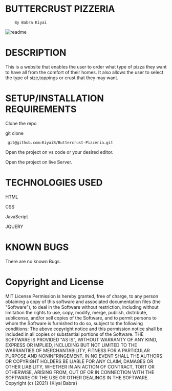 # BUTTERCRUST PIZZERIA
        
        By Babra Kiyai
        

 ![readme](https://user-images.githubusercontent.com/91152578/143829045-81b7b99b-b53f-47ca-abe6-bbb46b747c07.png)
   
         
# DESCRIPTION


This is a website that enables the user to order what type of pizza they want to have all from the comfort of their homes. It also allows the user to select the  type of size,toppings or crust that they may want.

# SETUP/INSTALLATION REQUIREMENTS

Clone the repo

 git clone 
 
     git@github.com:KiyaiB/Buttercrust-Pizzeria.git
 
Open the project on vs code or your desired editor.

Open the project on live Server.

# TECHNOLOGIES USED

HTML

CSS

JavaScript

JQUERY

# KNOWN BUGS

There are no known Bugs.

# Copyright and License

MIT License Permission is hereby granted, free of charge, to any person obtaining a copy of this software and associated documentation files (the "Software"), to deal in the Software without restriction, including without limitation the rights to use, copy, modify, merge, publish, distribute, sublicense, and/or sell copies of the Software, and to permit persons to whom the Software is furnished to do so, subject to the following conditions: The above copyright notice and this permission notice shall be included in all copies or substantial portions of the Software. THE SOFTWARE IS PROVIDED "AS IS", WITHOUT WARRANTY OF ANY KIND, EXPRESS OR IMPLIED, INCLUDING BUT NOT LIMITED TO THE WARRANTIES OF MERCHANTABILITY, FITNESS FOR A PARTICULAR PURPOSE AND NONINFRINGEMENT. IN NO EVENT SHALL THE AUTHORS OR COPYRIGHT HOLDERS BE LIABLE FOR ANY CLAIM, DAMAGES OR OTHER LIABILITY, WHETHER IN AN ACTION OF CONTRACT, TORT OR OTHERWISE, ARISING FROM, OUT OF OR IN CONNECTION WITH THE SOFTWARE OR THE USE OR OTHER DEALINGS IN THE SOFTWARE. Copyright (c) {2021} {Kiyai Babra}
